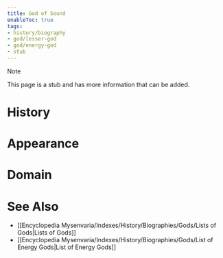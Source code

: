 ```yaml
---
title: God of Sound
enableToc: true
tags:
- history/biography
- god/lesser-god
- god/energy-god
- stub
---
```


> [!note]
> This page is a stub and has more information that can be added.

# History

# Appearance

# Domain

# See Also
- [[Encyclopedia Mysenvaria/Indexes/History/Biographies/Gods/Lists of Gods|Lists of Gods]]
- [[Encyclopedia Mysenvaria/Indexes/History/Biographies/Gods/List of Energy Gods|List of Energy Gods]]